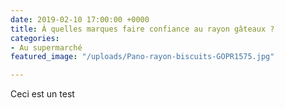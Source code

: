 ```yaml
---
date: 2019-02-10 17:00:00 +0000
title: À quelles marques faire confiance au rayon gâteaux ?
categories:
- Au supermarché
featured_image: "/uploads/Pano-rayon-biscuits-GOPR1575.jpg"

---
```

Ceci est un test